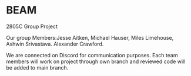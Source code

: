 # BEAM
2805C Group Project 

Our group Members:Jesse Aitken, Michael Hauser, Miles Limehouse, Ashwin Srivastava. Alexander Crawford.

We are connected on Discord for communication purposes. 
Each team members will work on project through own branch and reviewed code will be added to main branch. 
